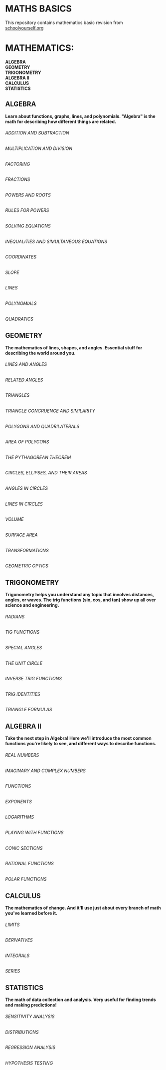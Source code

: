 # MATHS BASICS

This repository contains mathematics basic revision from [schoolyourself.org](https://schoolyourself.org/)  

# MATHEMATICS:

**ALGEBRA**  
**GEOMETRY**  
**TRIGONOMETRY**  
**ALGEBRA II**  
**CALCULUS**  
**STATISTICS**  

## ALGEBRA  
  
**Learn about functions, graphs, lines, and polynomials. "Algebra" is the math for describing how different things are related.**  


###### ADDITION AND SUBTRACTION
###### MULTIPLICATION AND DIVISION
###### FACTORING
###### FRACTIONS
###### POWERS AND ROOTS
###### RULES FOR POWERS
###### SOLVING EQUATIONS
###### INEQUALITIES AND SIMULTANEOUS EQUATIONS
###### COORDINATES
###### SLOPE
###### LINES
###### POLYNOMIALS
###### QUADRATICS


## GEOMETRY 
**The mathematics of lines, shapes, and angles. Essential stuff for describing the world around you.**

###### LINES AND ANGLES
###### RELATED ANGLES
###### TRIANGLES
###### TRIANGLE CONGRUENCE AND SIMILARITY
###### POLYGONS AND QUADRILATERALS
###### AREA OF POLYGONS
###### THE PYTHAGOREAN THEOREM
###### CIRCLES, ELLIPSES, AND THEIR AREAS
###### ANGLES IN CIRCLES
###### LINES IN CIRCLES
###### VOLUME
###### SURFACE AREA
###### TRANSFORMATIONS
###### GEOMETRIC OPTICS






## TRIGONOMETRY
**Trigonometry helps you understand any topic that involves distances, angles, or waves. The trig functions (sin, cos, and tan) show up all over science and engineering.** 

###### RADIANS
###### TIG FUNCTIONS
###### SPECIAL ANGLES
###### THE UNIT CIRCLE
###### INVERSE TRIG FUNCTIONS
###### TRIG IDENTITIES
###### TRIANGLE FORMULAS


## ALGEBRA II  
**Take the next step in Algebra! Here we'll introduce the most common functions you're likely to see, and different ways to describe functions.**


###### REAL NUMBERS
###### IMAGINARY AND COMPLEX NUMBERS
###### FUNCTIONS
###### EXPONENTS
###### LOGARITHMS
###### PLAYING WITH FUNCTIONS
###### CONIC SECTIONS
###### RATIONAL FUNCTIONS
###### POLAR FUNCTIONS





## CALCULUS
**The mathematics of change. And it'll use just about every branch of math you've learned before it.**


###### LIMITS
###### DERIVATIVES
###### INTEGRALS
###### SERIES


## STATISTICS
**The math of data collection and analysis. Very useful for finding trends and making predictions!**


###### SENSITIVITY ANALYSIS
###### DISTRIBUTIONS
###### REGRESSION ANALYSIS
###### HYPOTHESIS TESTING

